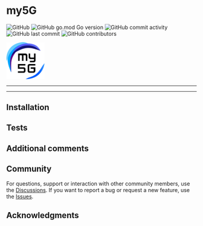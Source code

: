 # my5G

![GitHub](https://img.shields.io/github/license/my5G/template?color=blue) 
![GitHub go.mod Go version](https://img.shields.io/github/go-mod/go-version/my5G/template) ![GitHub commit activity](https://img.shields.io/github/commit-activity/y/my5G/template) 
![GitHub last commit](https://img.shields.io/github/last-commit/my5G/template)
![GitHub contributors](https://img.shields.io/github/contributors/my5G/template)

<img width="20%" src="static/img/my5g-logo.png" alt="my5g-core"/>

----
<!-- general description of the project -->
----
## Installation  

<!-- steps to install the project -->

## Tests

<!-- steps to test the project --->

## Additional comments

<!-- optional section with other comments that may be important !-->

## Community
 
For questions, support or interaction with other community members, use the [Discussions](../../discussions). If you want to report a bug or request a new feature, use the [Issues](../../issues).

## Acknowledgments

<!-- acknowledges other projects used or external contributors -->